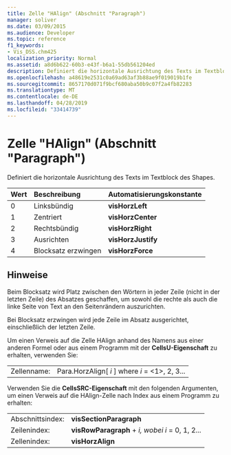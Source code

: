```yaml
---
title: Zelle "HAlign" (Abschnitt "Paragraph")
manager: soliver
ms.date: 03/09/2015
ms.audience: Developer
ms.topic: reference
f1_keywords:
- Vis_DSS.chm425
localization_priority: Normal
ms.assetid: a8d6b622-60b3-e43f-b6a1-55db561204ed
description: Definiert die horizontale Ausrichtung des Texts im Textblock des Shapes.
ms.openlocfilehash: a48619e2531c0a69ad63af3b88ae9f019019b1fe
ms.sourcegitcommit: 8657170d071f9bcf680aba50b9c07f2a4fb82283
ms.translationtype: MT
ms.contentlocale: de-DE
ms.lasthandoff: 04/28/2019
ms.locfileid: "33414739"
---
```

# <a name="halign-cell-paragraph-section"></a>Zelle "HAlign" (Abschnitt "Paragraph")

Definiert die horizontale Ausrichtung des Texts im Textblock des Shapes.
  
|**Wert**|**Beschreibung**|**Automatisierungskonstante**|
|:-----|:-----|:-----|
| 0  <br/> | Linksbündig  <br/> |**visHorzLeft** <br/> |
| 1  <br/> | Zentriert  <br/> |**visHorzCenter** <br/> |
| 2  <br/> | Rechtsbündig  <br/> |**visHorzRight** <br/> |
| 3  <br/> | Ausrichten  <br/> |**visHorzJustify** <br/> |
| 4   <br/> | Blocksatz erzwingen  <br/> |**visHorzForce** <br/> |
   
## <a name="remarks"></a>Hinweise

Beim Blocksatz wird Platz zwischen den Wörtern in jeder Zeile (nicht in der letzten Zeile) des Absatzes geschaffen, um sowohl die rechte als auch die linke Seite von Text an den Seitenrändern auszurichten.
  
Bei Blocksatz erzwingen wird jede Zeile im Absatz ausgerichtet, einschließlich der letzten Zeile.
  
Um einen Verweis auf die Zelle HAlign anhand des Namens aus einer anderen Formel oder aus einem Programm mit der **CellsU-Eigenschaft** zu erhalten, verwenden Sie: 
  
|||
|:-----|:-----|
| Zellenname:  <br/> | Para.HorzAlign[  *i*  ] where  *i*  = <1>, 2, 3...  <br/> |
   
Verwenden Sie die **CellsSRC-Eigenschaft** mit den folgenden Argumenten, um einen Verweis auf die HAlign-Zelle nach Index aus einem Programm zu erhalten: 
  
|||
|:-----|:-----|
| Abschnittsindex:  <br/> |**visSectionParagraph** <br/> |
| Zeilenindex:  <br/> |**visRowParagraph**  +   *i,* *wobei i* = 0, 1, 2...  <br/> |
| Zellenindex:  <br/> |**visHorzAlign** <br/> |
   

